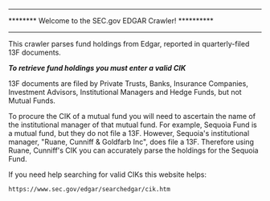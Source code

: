 ***********************************************************
********  Welcome to the SEC.gov EDGAR Crawler!  **********
***********************************************************

This crawler parses fund holdings from Edgar, reported in
quarterly-filed 13F documents.  

***To retrieve fund holdings you must enter a valid CIK***  

13F documents are filed by Private Trusts, Banks, Insurance
Companies, Investment Advisors, Institutional Managers and
Hedge Funds, but not Mutual Funds.

To procure the CIK of a mutual fund you will need to 
ascertain the name of the institutional manager of that 
mutual fund. For example, Sequoia Fund is a mutual fund, 
but they do not file a 13F. However, Sequoia's institutional 
manager, "Ruane, Cunniff & Goldfarb Inc", does file a 13F. 
Therefore using Ruane, Cunniff's CIK you can accurately 
parse the holdings for the Sequoia Fund.

If you need help searching for valid CIKs this website helps:  

`https://www.sec.gov/edgar/searchedgar/cik.htm`  